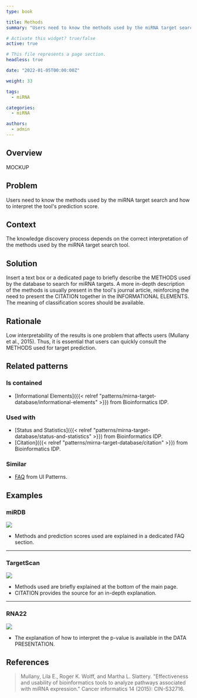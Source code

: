 ```yaml
---
type: book

title: Methods
summary: "Users need to know the methods used by the miRNA target search and how to interpret the tool's prediction score."

# Activate this widget? true/false
active: true

# This file represents a page section.
headless: true

date: "2022-01-05T00:00:00Z"

weight: 33

tags:
  - miRNA

categories:
  - miRNA

authors:
  - admin
---
```


## Overview

MOCKUP

## Problem

Users need to know the methods used by the miRNA target search and how to interpret the tool's prediction score.

## Context

The knowledge discovery process depends on the correct interpretation of the methods used by the miRNA target search tool. 


## Solution

Insert a text box or a dedicated page to briefly describe the METHODS used by the database to search for miRNA targets. A more in-depth description of the methods is usually present in the tool's journal article, reinforcing the need to present the CITATION together in the INFORMATIONAL ELEMENTS. The meaning of classification scores should be available.


## Rationale

Low interpretability of the results is one problem that affects users (Mullany et al., 2015). Thus, it is essential that users can quickly consult the METHODS used for target prediction.

## Related patterns

### Is contained

- [Informational Elements]({{< relref "patterns/mirna-target-database/informational-elements" >}}) from Bioinformatics IDP.

### Used with

- [Status and Statistics]({{< relref "patterns/mirna-target-database/status-and-statistics" >}}) from Bioinformatics IDP.
- [Citation]({{< relref "patterns/mirna-target-database/citation" >}}) from Bioinformatics IDP.

### Similar
- [FAQ](http://ui-patterns.com/patterns/frequently-asked-questions-faq) from UI Patterns.

## Examples

### miRDB

![](mirdb_methods.png)
- Methods and prediction scores used are explained in a dedicated FAQ section.
---

### TargetScan

![](target_scan_methods.png)

- Methods used are briefly explained at the bottom of the main page.
- CITATION provides the source for an in-depth explanation.

---

### RNA22

![](rna22_methods.png)

- The explanation of how to interpret the p-value is available in the DATA PRESENTATION.

## References

>Mullany, Lila E., Roger K. Wolff, and Martha L. Slattery. "Effectiveness and usability of bioinformatics tools to analyze pathways associated with miRNA expression." Cancer informatics 14 (2015): CIN-S32716.